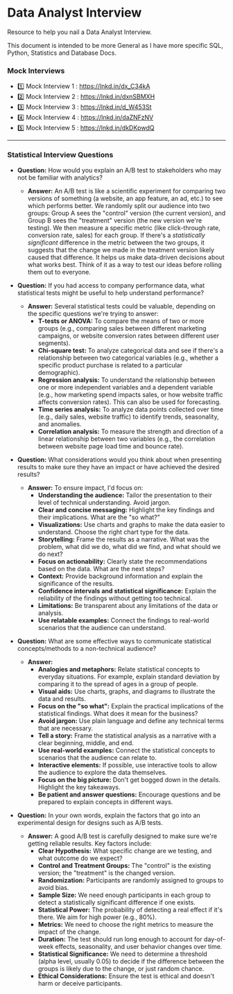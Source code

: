 # Data Analyst Interview

Resource to help you nail a Data Analyst Interview.

This document is intended to be more General as I have more specific SQL, Python, Statistics and Database Docs. 

### Mock Interviews

* 1️⃣ Mock Interview 1 : https://lnkd.in/dx_C34kA
* 2️⃣ Mock Interview 2 : https://lnkd.in/dxnSBMXH
* 3️⃣ Mock Interview 3 : https://lnkd.in/d_W453St
* 4️⃣ Mock Interview 4 : https://lnkd.in/daZNFzNV
* 5️⃣ Mock Interview 5 : https://lnkd.in/dkDKpwdQ

---

### Statistical Interview Questions

* **Question:** How would you explain an A/B test to stakeholders who may not be familiar with analytics?

    * **Answer:** An A/B test is like a scientific experiment for comparing two versions of something (a website, an app feature, an ad, etc.) to see which performs better. We randomly split our audience into two groups: Group A sees the "control" version (the current version), and Group B sees the "treatment" version (the new version we're testing). We then measure a specific metric (like click-through rate, conversion rate, sales) for each group. If there's a *statistically significant* difference in the metric between the two groups, it suggests that the change we made in the treatment version likely caused that difference. It helps us make data-driven decisions about what works best. Think of it as a way to test our ideas before rolling them out to everyone.

* **Question:** If you had access to company performance data, what statistical tests might be useful to help understand performance?

    * **Answer:** Several statistical tests could be valuable, depending on the specific questions we're trying to answer:
        * **T-tests or ANOVA:** To compare the means of two or more groups (e.g., comparing sales between different marketing campaigns, or website conversion rates between different user segments).
        * **Chi-square test:** To analyze categorical data and see if there's a relationship between two categorical variables (e.g., whether a specific product purchase is related to a particular demographic).
        * **Regression analysis:** To understand the relationship between one or more independent variables and a dependent variable (e.g., how marketing spend impacts sales, or how website traffic affects conversion rates). This can also be used for forecasting.
        * **Time series analysis:** To analyze data points collected over time (e.g., daily sales, website traffic) to identify trends, seasonality, and anomalies.
        * **Correlation analysis:** To measure the strength and direction of a linear relationship between two variables (e.g., the correlation between website page load time and bounce rate).

* **Question:** What considerations would you think about when presenting results to make sure they have an impact or have achieved the desired results?

    * **Answer:** To ensure impact, I'd focus on:
        * **Understanding the audience:** Tailor the presentation to their level of technical understanding. Avoid jargon.
        * **Clear and concise messaging:** Highlight the key findings and their implications. What are the "so what?"
        * **Visualizations:** Use charts and graphs to make the data easier to understand. Choose the right chart type for the data.
        * **Storytelling:** Frame the results as a narrative. What was the problem, what did we do, what did we find, and what should we do next?
        * **Focus on actionability:** Clearly state the recommendations based on the data. What are the next steps?
        * **Context:** Provide background information and explain the significance of the results.
        * **Confidence intervals and statistical significance:** Explain the reliability of the findings without getting too technical.
        * **Limitations:** Be transparent about any limitations of the data or analysis.
        * **Use relatable examples:** Connect the findings to real-world scenarios that the audience can understand.

* **Question:** What are some effective ways to communicate statistical concepts/methods to a non-technical audience?

    * **Answer:**
        * **Analogies and metaphors:** Relate statistical concepts to everyday situations. For example, explain standard deviation by comparing it to the spread of ages in a group of people.
        * **Visual aids:** Use charts, graphs, and diagrams to illustrate the data and results.
        * **Focus on the "so what":** Explain the practical implications of the statistical findings. What does it mean for the business?
        * **Avoid jargon:** Use plain language and define any technical terms that are necessary.
        * **Tell a story:** Frame the statistical analysis as a narrative with a clear beginning, middle, and end.
        * **Use real-world examples:** Connect the statistical concepts to scenarios that the audience can relate to.
        * **Interactive elements:** If possible, use interactive tools to allow the audience to explore the data themselves.
        * **Focus on the big picture:** Don't get bogged down in the details. Highlight the key takeaways.
        * **Be patient and answer questions:** Encourage questions and be prepared to explain concepts in different ways.

* **Question:** In your own words, explain the factors that go into an experimental design for designs such as A/B tests.

    * **Answer:** A good A/B test is carefully designed to make sure we're getting reliable results. Key factors include:
        * **Clear Hypothesis:** What specific change are we testing, and what outcome do we expect?
        * **Control and Treatment Groups:** The "control" is the existing version; the "treatment" is the changed version.
        * **Randomization:** Participants are randomly assigned to groups to avoid bias.
        * **Sample Size:** We need enough participants in each group to detect a statistically significant difference if one exists.
        * **Statistical Power:** The probability of detecting a real effect if it's there. We aim for high power (e.g., 80%).
        * **Metrics:** We need to choose the right metrics to measure the impact of the change.
        * **Duration:** The test should run long enough to account for day-of-week effects, seasonality, and user behavior changes over time.
        * **Statistical Significance:** We need to determine a threshold (alpha level, usually 0.05) to decide if the difference between the groups is likely due to the change, or just random chance.
        * **Ethical Considerations:** Ensure the test is ethical and doesn't harm or deceive participants.
